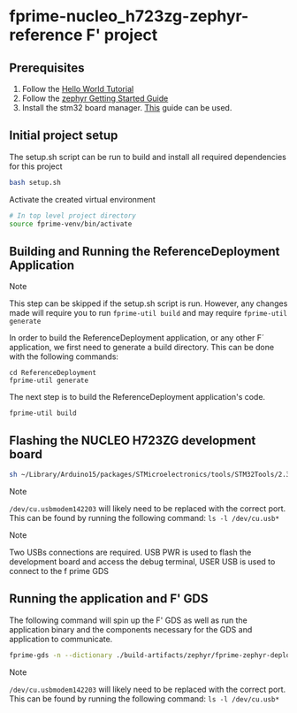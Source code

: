 # fprime-nucleo_h723zg-zephyr-reference F' project

## Prerequisites
1. Follow the [Hello World Tutorial](https://fprime.jpl.nasa.gov/latest/tutorials-hello-world/docs/hello-world/)
2. Follow the [zephyr Getting Started Guide](https://docs.zephyrproject.org/latest/develop/getting_started/index.html) 
3. Install the stm32 board manager. [This](https://github.com/fprime-community/fprime-arduino/blob/main/docs/arduino-cli-install.md) guide can be used.

## Initial project setup
The setup.sh script can be run to build and install all required dependencies for this project
```sh
bash setup.sh
```

Activate the created virtual environment
```sh
# In top level project directory
source fprime-venv/bin/activate
```
## Building and Running the ReferenceDeployment Application
> [!Note]
> This step can be skipped if the setup.sh script is run. However, any changes made will require you to run `fprime-util build` and may require `fprime-util generate`

In order to build the ReferenceDeployment application, or any other F´ application, we first need to generate a build directory. This can be done with the following commands:

```
cd ReferenceDeployment
fprime-util generate
```

The next step is to build the ReferenceDeployment application's code.
```
fprime-util build
```

## Flashing the NUCLEO H723ZG development board
```sh
sh ~/Library/Arduino15/packages/STMicroelectronics/tools/STM32Tools/2.3.0/stm32CubeProg.sh -i swd -f build-fprime-automatic-zephyr/zephyr/zephyr.hex -c /dev/cu.usbmodem142203 
```

> [!Note]
> `/dev/cu.usbmodem142203` will likely need to be replaced with the correct port. This can be found by running the following command: `ls -l /dev/cu.usb*`

> [!Note]
> Two USBs connections are required. USB PWR is used to flash the development board and access the debug terminal, USER USB is used to connect to the f prime GDS

## Running the application and F' GDS

The following command will spin up the F' GDS as well as run the application binary and the components necessary for the GDS and application to communicate.

```sh
fprime-gds -n --dictionary ./build-artifacts/zephyr/fprime-zephyr-deployment/dict/ReferenceDeploymentTopologyDictionary.json --communication-selection uart --uart-device /dev/cu.usbmodem142101 --uart-baud 115200 
```

> [!Note]
> `/dev/cu.usbmodem142203` will likely need to be replaced with the correct port. This can be found by running the following command: `ls -l /dev/cu.usb*`